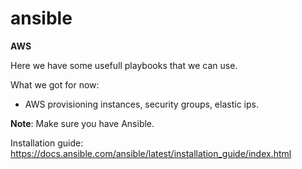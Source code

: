 # ansible

**AWS**

Here we have some usefull playbooks that we can use.

What we got for now:

- AWS provisioning instances, security groups, elastic ips.





**Note**: Make sure you have Ansible.

Installation guide:
https://docs.ansible.com/ansible/latest/installation_guide/index.html
